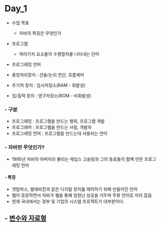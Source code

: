 # Day_1

- 수업 목표
  - 자바의 특징은 무엇인가
  
- 프로그램
  - 여러가지 요소들의 수행절차를 나타내는 단어

- 프로그래밍 언어
- 중앙처리장치 : 산술/논리 연산, 흐름제어
- 주기억 장치 : 임시저장소(RAM - 휘발성)
- 입/출력 장치 : 영구저장소(ROM - 비휘발성)

### - 구분
- 프로그래밍 : 프로그램을 만드는 행위, 프로그램 개발
- 프로그래머 : 프로그램을 만드는 사람, 개발자
- 프로그래밍 언어 : 프로그램을 만드는데 사용되는 언어

### - 자바란 무엇인가?

- 1995년 자바의 아버지라 불리는 제임스 고슬링과 그의 동료들이 함꼐 만든 프로그래밍 언어

#### - 특징

- 셋탑박스, 텔레비전과 같은 디지털 장치를 제어하기 위해 만들어진 언어
- 웹이 등장하면서 자바가 웹을 통해 엄청난 성공을 거두며 주류 언어로 자리 잡음
- 현재 국내에서는 정부 및 기업의 시스템 프로젝트가 대부분이다.

## - [변수와 자료형](https://github.com/JangHyoGwang/TIL/blob/main/%EB%84%A5%EC%82%AC%ED%81%AC%EB%A1%9C/01.%20JAVA_%EB%B3%80%EC%88%98%EC%99%80%20%EC%9E%90%EB%A3%8C%ED%98%95.pdf)



